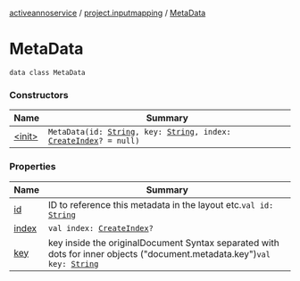 [activeannoservice](../../index.md) / [project.inputmapping](../index.md) / [MetaData](./index.md)

# MetaData

`data class MetaData`

### Constructors

| Name | Summary |
|---|---|
| [&lt;init&gt;](-init-.md) | `MetaData(id: `[`String`](https://kotlinlang.org/api/latest/jvm/stdlib/kotlin/-string/index.html)`, key: `[`String`](https://kotlinlang.org/api/latest/jvm/stdlib/kotlin/-string/index.html)`, index: `[`CreateIndex`](../-create-index/index.md)`? = null)` |

### Properties

| Name | Summary |
|---|---|
| [id](id.md) | ID to reference this metadata in the layout etc.`val id: `[`String`](https://kotlinlang.org/api/latest/jvm/stdlib/kotlin/-string/index.html) |
| [index](--index--.md) | `val index: `[`CreateIndex`](../-create-index/index.md)`?` |
| [key](key.md) | key inside the originalDocument Syntax separated with dots for inner objects ("document.metadata.key")`val key: `[`String`](https://kotlinlang.org/api/latest/jvm/stdlib/kotlin/-string/index.html) |
